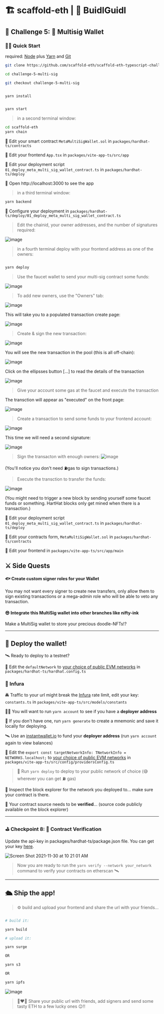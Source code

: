 # 🏗 scaffold-eth | 🏰 BuidlGuidl

## 🚩 Challenge 5: 👛 Multisig Wallet


### 🏃‍♀️ Quick Start

required: [Node](https://nodejs.org/dist/latest-v12.x/) plus [Yarn](https://classic.yarnpkg.com/en/docs/install/) and [Git](https://git-scm.com/downloads)


```bash
git clone https://github.com/scaffold-eth/scaffold-eth-typescript-challenges challenge-5-multi-sig

cd challenge-5-multi-sig

git checkout challenge-5-multi-sig
```

```bash

yarn install

```

```bash

yarn start

```

> in a second terminal window:

```bash
cd scaffold-eth
yarn chain

```


🔏 Edit your smart contract `MetaMultiSigWallet.sol` in `packages/hardhat-ts/contracts`

📝 Edit your frontend `App.tsx` in `packages/vite-app-ts/src/app`

💼 Edit your deployment script `01_deploy_meta_multi_sig_wallet_contract.ts` in `packages/hardhat-ts/deploy`

📱 Open http://localhost:3000 to see the app

> in a third terminal window:

```bash
yarn backend

```

🔧 Configure your deployment in `packages/hardhat-ts/deploy/01_deploy_meta_multi_sig_wallet_contract.ts`

> Edit the chainid, your owner addresses, and the number of signatures required:

![image](https://user-images.githubusercontent.com/2653167/99156751-bfc59b00-2680-11eb-8d9d-e33777173209.png)



> in a fourth terminal deploy with your frontend address as one of the owners:

```bash

yarn deploy

```


> Use the faucet wallet to send your multi-sig contract some funds:

![image](https://user-images.githubusercontent.com/31567169/118389510-53315600-b63b-11eb-9daf-f0aaa479a23e.png)

> To add new owners, use the "Owners" tab:


![image](https://user-images.githubusercontent.com/31567169/118389556-896ed580-b63b-11eb-8ed6-c1e690778c8e.png)

This will take you to a populated transaction create page:

![image](https://user-images.githubusercontent.com/31567169/118389576-9986b500-b63b-11eb-8411-c227b148992a.png)




> Create & sign the new transaction:

![image](https://user-images.githubusercontent.com/31567169/118389603-ae634880-b63b-11eb-968f-ca78c2456ddb.png)


You will see the new transaction in the pool (this is all off-chain):

![image](https://user-images.githubusercontent.com/31567169/118389616-bd49fb00-b63b-11eb-82f7-f65ca2ee7e80.png)


Click on the ellipsses button [...] to read the details of the transaction


![image](https://user-images.githubusercontent.com/31567169/118389642-d6eb4280-b63b-11eb-9676-da7e7afc5614.png)



> Give your account some gas at the faucet and execute the transaction

The transction will appear as "executed" on the front page:

![image](https://user-images.githubusercontent.com/31567169/118389655-e8cce580-b63b-11eb-8428-913c6f39e48f.png)



> Create a transaction to send some funds to your frontend account:

![image](https://user-images.githubusercontent.com/31567169/118389693-0ef28580-b63c-11eb-95d9-c5f397bf5972.png)




This time we will need a second signature:

![image](https://user-images.githubusercontent.com/31567169/118389716-3cd7ca00-b63c-11eb-959e-d46ffe31e62e.png)



> Sign the transacton with enough owners:
![image](https://user-images.githubusercontent.com/31567169/118389773-90e2ae80-b63c-11eb-9658-e9c411542f33.png)


(You'll notice you don't need ⛽️gas to sign transactions.)

> Execute the transction to transfer the funds:



![image](https://user-images.githubusercontent.com/31567169/118389808-bff92000-b63c-11eb-9107-9af5b77d4e20.png)


(You might need to trigger a new block by sending yourself some faucet funds or something. HartHat blocks only get mined when there is a transaction.)

💼 Edit your deployment script `01_deploy_meta_multi_sig_wallet_contract.ts` in `packages/hardhat-ts/deploy`

🔏 Edit your contracts form, `MetaMultiSigWallet.sol` in `packages/hardhat-ts/contracts`

📝 Edit your frontend in `packages/vite-app-ts/src/app/main`

## ⚔️ Side Quests

#### 🐟 Create custom signer roles for your Wallet
You may not want every signer to create new transfers, only allow them to sign existing transactions or a mega-admin role who will be able to veto any transaction.

#### 😎 Integrate this MultiSig wallet into other branches like nifty-ink  
Make a MultiSig wallet to store your precious doodle-NFTs!? 

---

## 📡 Deploy the wallet!

🛰 Ready to deploy to a testnet?


📡 Edit the `defaultNetwork` to [your choice of public EVM networks](https://ethereum.org/en/developers/docs/networks/) in `packages/hardhat-ts/hardhat.config.ts`


### 🔶 Infura

🚔 Traffic to your url might break the [Infura](https://infura.io/) rate limit, edit your key: `constants.ts` in `packages/vite-app-ts/src/models/constants`

👩‍🚀 You will want to run `yarn account` to see if you have a **deployer address**

🔐 If you don't have one, run `yarn generate` to create a mnemonic and save it locally for deploying.

🛰 Use an [instantwallet.io](https://instantwallet.io) to fund your **deployer address** (run `yarn account` again to view balances)

📡 Edit the `export const targetNetworkInfo: TNetworkInfo = NETWORKS.localhost;` to [your choice of public EVM networks](https://ethereum.org/en/developers/docs/networks/) in `packages/vite-app-ts/src/config/providersConfig.ts`

> 🚀 Run `yarn deploy` to deploy to your public network of choice (😅 wherever you can get ⛽️ gas)

🔬 Inspect the block explorer for the network you deployed to... make sure your contract is there.

👮 Your contract source needs to be **verified**... (source code publicly available on the block explorer)

---

### ⛳️ **Checkpoint 8: 📜 Contract Verification**

Update the api-key in packages/hardhat-ts/package.json file. You can get your key [here](https://etherscan.io/myapikey).

![Screen Shot 2021-11-30 at 10 21 01 AM](https://user-images.githubusercontent.com/9419140/144075208-c50b70aa-345f-4e36-81d6-becaa5f74857.png)

> Now you are ready to run the `yarn verify --network your_network` command to verify your contracts on etherscan 🛰

---

## 🛳 Ship the app!

> ⚙️ build and upload your frontend and share the url with your friends...

```bash

# build it:

yarn build

# upload it:

yarn surge

OR

yarn s3

OR

yarn ipfs
```

![image](https://user-images.githubusercontent.com/2653167/109540985-7575f780-7a80-11eb-9ebd-39079cc2eb55.png)

> 👩‍❤️‍👨 Share your public url with friends, add signers and send some tasty ETH to a few lucky ones 😉!!
